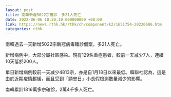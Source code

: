 ```yaml
---
layout: post
title: 南韓新增5022宗確診　多21人死亡
date: 2022-06-06 10:20:19.000000000 +08:00
link: https://news.rthk.hk/rthk/ch/component/k2/1651754-20220606.htm
categories: rthk
---
```


南韓過去一天新增5022宗新冠病毒確診個案，多21人死亡。

新增病例中，大部分屬社區感染。現有129名重症患者，較前一天减少7人，連續10天低於200人。

單日新增病例較前一天减少4813宗，亦是自1月18日以來最低。韓聯社認為，這是由於近期疫情趨緩，而且受到「顯忠日」小長假檢測數量減少的影響。

南韓累計1816萬多宗確診，2萬4千多人死亡。
